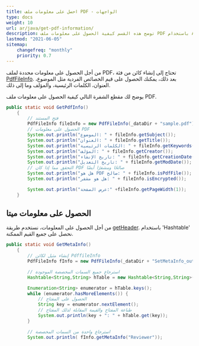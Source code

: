 ```yaml
---
title: احصل على معلومات ملف PDF - الواجهات
type: docs
weight: 10
url: ar/java/get-pdf-information/
description: توضح هذه القسم كيفية الحصول على معلومات ملف PDF باستخدام Aspose.PDF Facades باستخدام فئة PdfFileInfo.
lastmod: "2021-06-05"
sitemap:
    changefreq: "monthly"
    priority: 0.7
---
```


من أجل الحصول على معلومات محددة لملف PDF، تحتاج إلى إنشاء كائن من فئة [PdfFileInfo](https://reference.aspose.com/pdf/java/com.aspose.pdf.facades/PdfFileInfo). بعد ذلك، يمكنك الحصول على قيم الخصائص الفردية مثل الموضوع، العنوان، الكلمات الرئيسية، والمؤلف وما إلى ذلك.

يوضح لك مقطع الشفرة التالي كيفية الحصول على معلومات ملف PDF.

```java
public static void GetPdfInfo()
    {
        // فتح المستند
        PdfFileInfo fileInfo = new PdfFileInfo(_dataDir + "sample.pdf");
        // الحصول على معلومات PDF
        System.out.println("الموضوع: " + fileInfo.getSubject());
        System.out.println("العنوان: " + fileInfo.getTitle());
        System.out.println("الكلمات الرئيسية: " + fileInfo.getKeywords());
        System.out.println("المؤلف: " + fileInfo.getCreator());
        System.out.println("تاريخ الإنشاء: " + fileInfo.getCreationDate());
        System.out.println("تاريخ التعديل: " + fileInfo.getModDate());
        // التحقق مما إذا كان PDF صالحًا ومشفرًا أيضًا
        System.out.println("هل هو PDF صالح: " + fileInfo.isPdfFile());
        System.out.println("هل هو مشفر: " + fileInfo.isEncrypted());

        System.out.println("عرض الصفحة:" +fileInfo.getPageWidth(1));
    }
```


## الحصول على معلومات ميتا

من أجل الحصول على المعلومات، نستخدم طريقة [getHeader](https://reference.aspose.com/pdf/java/com.aspose.pdf.facades/PdfFileInfo#getHeader--). باستخدام 'Hashtable' نحصل على جميع القيم الممكنة.

```java
public static void GetMetaInfo()
    {        
        // إنشاء مثيل لكائن PdffileInfo
        PdfFileInfo fInfo = new PdfFileInfo(_dataDir + "SetMetaInfo_out.pdf");

        // استرجاع جميع السمات المخصصة الموجودة
        Hashtable<String,String> hTable = new Hashtable<String,String>(fInfo.getHeader());

        Enumeration<String> enumerator = hTable.keys();
        while (enumerator.hasMoreElements()) { 
            // الحصول على المفتاح
            String key = enumerator.nextElement();  
            // طباعة المفتاح والقيمة المقابلة لذلك المفتاح
            System.out.println(key + ": " + hTable.get(key));
        }

        // استرجاع واحدة من السمات المخصصة
        System.out.println( fInfo.getMetaInfo("Reviewer"));
```